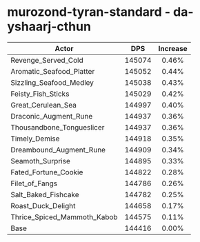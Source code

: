 # murozond-tyran-standard - da-yshaarj-cthun
| Actor | DPS | Increase |
|---|:---:|:---:|
|Revenge_Served_Cold|145074|0.46%|
|Aromatic_Seafood_Platter|145052|0.44%|
|Sizzling_Seafood_Medley|145038|0.43%|
|Feisty_Fish_Sticks|145029|0.42%|
|Great_Cerulean_Sea|144997|0.40%|
|Draconic_Augment_Rune|144937|0.36%|
|Thousandbone_Tongueslicer|144937|0.36%|
|Timely_Demise|144918|0.35%|
|Dreambound_Augment_Rune|144909|0.34%|
|Seamoth_Surprise|144895|0.33%|
|Fated_Fortune_Cookie|144822|0.28%|
|Filet_of_Fangs|144786|0.26%|
|Salt_Baked_Fishcake|144782|0.25%|
|Roast_Duck_Delight|144658|0.17%|
|Thrice_Spiced_Mammoth_Kabob|144575|0.11%|
|Base|144416|0.00%|
